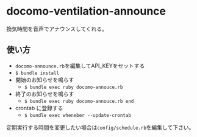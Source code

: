 # docomo-ventilation-announce
換気時間を音声でアナウンスしてくれる。

## 使い方

- `docomo-announce.rb`を編集してAPI_KEYをセットする
- `$ bundle install`
- 開始のお知らせを鳴らす
  - `$ bundle exec ruby docomo-annouce.rb`
- 終了のお知らせを鳴らす
  - `$ bundle exec ruby docomo-annouce.rb end`
- crontab に登録する
  - `$ bundle exec wheneber --update-crontab`

定期実行する時間を変更したい場合は`config/schedule.rb`を編集して下さい。
